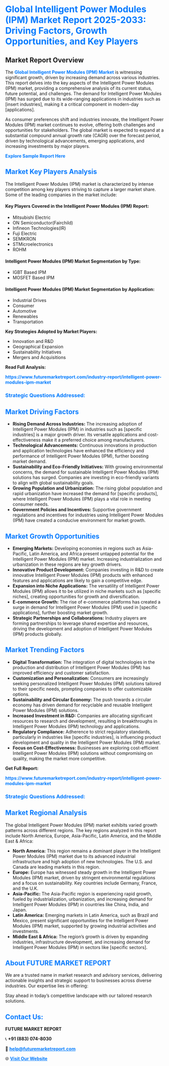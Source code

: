 <h1 style="color: #007BFF;">Global Intelligent Power Modules (IPM) Market Report 2025-2033: Driving Factors, Growth Opportunities, and Key Players</h1>

<section id="overview">
<h2>Market Report Overview</h2>
<p>The <a href="https://www.futuremarketreport.com/industry-report/intelligent-power-modules-ipm-market" style="color: #007BFF; text-decoration: none;"><strong>Global Intelligent Power Modules (IPM) Market</strong></a> is witnessing significant growth, driven by increasing demand across various industries. This report delves into the key aspects of the Intelligent Power Modules (IPM) market, providing a comprehensive analysis of its current status, future potential, and challenges. The demand for Intelligent Power Modules (IPM) has surged due to its wide-ranging applications in industries such as [insert industries], making it a critical component in modern-day [applications].</p>
<p>As consumer preferences shift and industries innovate, the Intelligent Power Modules (IPM) market continues to evolve, offering both challenges and opportunities for stakeholders. The global market is expected to expand at a substantial compound annual growth rate (CAGR) over the forecast period, driven by technological advancements, emerging applications, and increasing investments by major players.</p>
</section>

<section id="overview">
<p><a href="https://www.futuremarketreport.com/request-sample/reportId=28383" style="color: #007BFF; text-decoration: none;"><strong>Explore Sample Report Here</strong></a></p>
</section>

<section id="key-players">
<h2 style="color: #007BFF;">Market Key Players Analysis</h2>
<p>The Intelligent Power Modules (IPM) market is characterized by intense competition among key players striving to capture a larger market share. Some of the leading companies in the market include:</p>
<h4>Key Players Covered in the Intelligent Power Modules (IPM) Report:</h4>
<ul><li>Mitsubishi Electric</li><li>ON Semiconductor(Fairchild)</li><li>Infineon Technologies(IR)</li><li>Fuji Electric</li><li>SEMIKRON</li><li>STMicroelectronics</li><li>ROHM</li></ul>
<h4>Intelligent Power Modules (IPM) Market Segmentation by Type:</h4>
<ul><li>IGBT Based IPM</li><li>MOSFET Based IPM</li></ul>

<h4>Intelligent Power Modules (IPM) Market Segmentation by Application:</h4>
<ul><li>Industrial Drives</li><li>Consumer</li><li>Automotive</li><li>Renewables</li><li>Transportation</li></ul>
<p><strong>Key Strategies Adopted by Market Players:</strong></p>
<ul>
<li>Innovation and R&D</li>
<li>Geographical Expansion</li>
<li>Sustainability Initiatives</li>
<li>Mergers and Acquisitions</li>
</ul>
</section>

<section>
<p><strong>Read Full Analysis: </strong></p><a href="https://www.futuremarketreport.com/industry-report/intelligent-power-modules-ipm-market" style="color: #007BFF; text-decoration: none;"><strong>https://www.futuremarketreport.com/industry-report/intelligent-power-modules-ipm-market</strong></a>
<h3 style="color: #007BFF;">Strategic Questions Addressed:</h3>
</section>

<section id="driving-factors">
<h2 style="color: #007BFF;">Market Driving Factors</h2>
<ul>
<li><strong>Rising Demand Across Industries:</strong> The increasing adoption of Intelligent Power Modules (IPM) in industries such as [specific industries] is a major growth driver. Its versatile applications and cost-effectiveness make it a preferred choice among manufacturers.</li>
<li><strong>Technological Advancements:</strong> Continuous innovations in production and application technologies have enhanced the efficiency and performance of Intelligent Power Modules (IPM), further boosting market demand.</li>
<li><strong>Sustainability and Eco-Friendly Initiatives:</strong> With growing environmental concerns, the demand for sustainable Intelligent Power Modules (IPM) solutions has surged. Companies are investing in eco-friendly variants to align with global sustainability goals.</li>
<li><strong>Growing Population and Urbanization:</strong> The rising global population and rapid urbanization have increased the demand for [specific products], where Intelligent Power Modules (IPM) plays a vital role in meeting consumer needs.</li>
<li><strong>Government Policies and Incentives:</strong> Supportive government regulations and incentives for industries using Intelligent Power Modules (IPM) have created a conducive environment for market growth.</li>
</ul>
</section>

<section id="growth-opportunities">
<h2 style="color: #007BFF;">Market Growth Opportunities</h2>
<ul>
<li><strong>Emerging Markets:</strong> Developing economies in regions such as Asia-Pacific, Latin America, and Africa present untapped potential for the Intelligent Power Modules (IPM) market. Increasing industrialization and urbanization in these regions are key growth drivers.</li>
<li><strong>Innovative Product Development:</strong> Companies investing in R&D to create innovative Intelligent Power Modules (IPM) products with enhanced features and applications are likely to gain a competitive edge.</li>
<li><strong>Expansion into Niche Applications:</strong> The versatility of Intelligent Power Modules (IPM) allows it to be utilized in niche markets such as [specific niches], creating opportunities for growth and diversification.</li>
<li><strong>E-commerce Growth:</strong> The rise of e-commerce platforms has created a surge in demand for Intelligent Power Modules (IPM) used in [specific applications], further boosting market growth.</li>
<li><strong>Strategic Partnerships and Collaborations:</strong> Industry players are forming partnerships to leverage shared expertise and resources, driving the development and adoption of Intelligent Power Modules (IPM) products globally.</li>
</ul>
</section>

<section id="trending-factors">
<h2 style="color: #007BFF;">Market Trending Factors</h2>
<ul>
<li><strong>Digital Transformation:</strong> The integration of digital technologies in the production and distribution of Intelligent Power Modules (IPM) has improved efficiency and customer satisfaction.</li>
<li><strong>Customization and Personalization:</strong> Consumers are increasingly seeking personalized Intelligent Power Modules (IPM) solutions tailored to their specific needs, prompting companies to offer customizable options.</li>
<li><strong>Sustainability and Circular Economy:</strong> The push towards a circular economy has driven demand for recyclable and reusable Intelligent Power Modules (IPM) solutions.</li>
<li><strong>Increased Investment in R&D:</strong> Companies are allocating significant resources to research and development, resulting in breakthroughs in Intelligent Power Modules (IPM) technology and applications.</li>
<li><strong>Regulatory Compliance:</strong> Adherence to strict regulatory standards, particularly in industries like [specific industries], is influencing product development and quality in the Intelligent Power Modules (IPM) market.</li>
<li><strong>Focus on Cost-Effectiveness:</strong> Businesses are exploring cost-efficient Intelligent Power Modules (IPM) solutions without compromising on quality, making the market more competitive.</li>
</ul>
</section>

<section>
<p><strong>Get Full Report: </strong></p><a href="https://www.futuremarketreport.com/industry-report/intelligent-power-modules-ipm-market" style="color: #007BFF; text-decoration: none;"><strong>https://www.futuremarketreport.com/industry-report/intelligent-power-modules-ipm-market</strong></a>
<h3 style="color: #007BFF;">Strategic Questions Addressed:</h3>
</section>


<section id="regional-analysis">
<h2 style="color: #007BFF;">Market Regional Analysis</h2>
<p>The global Intelligent Power Modules (IPM) market exhibits varied growth patterns across different regions. The key regions analyzed in this report include North America, Europe, Asia-Pacific, Latin America, and the Middle East & Africa:</p>
<ul>
<li><strong>North America:</strong> This region remains a dominant player in the Intelligent Power Modules (IPM) market due to its advanced industrial infrastructure and high adoption of new technologies. The U.S. and Canada are leading markets in this region.</li>
<li><strong>Europe:</strong> Europe has witnessed steady growth in the Intelligent Power Modules (IPM) market, driven by stringent environmental regulations and a focus on sustainability. Key countries include Germany, France, and the U.K.</li>
<li><strong>Asia-Pacific:</strong> The Asia-Pacific region is experiencing rapid growth, fueled by industrialization, urbanization, and increasing demand for Intelligent Power Modules (IPM) in countries like China, India, and Japan.</li>
<li><strong>Latin America:</strong> Emerging markets in Latin America, such as Brazil and Mexico, present significant opportunities for the Intelligent Power Modules (IPM) market, supported by growing industrial activities and investments.</li>
<li><strong>Middle East & Africa:</strong> The region’s growth is driven by expanding industries, infrastructure development, and increasing demand for Intelligent Power Modules (IPM) in sectors like [specific sectors].</li>
</ul>
</section>

<footer>
<h2 style="color: #007BFF;">About FUTURE MARKET REPORT</h2>
<p>We are a trusted name in market research and advisory services, delivering actionable insights and strategic support to businesses across diverse industries. Our expertise lies in offering:</p>

<p>Stay ahead in today’s competitive landscape with our tailored research solutions.</p>

<h2 style="color: #007BFF;">Contact Us:</h2>
<p><strong>FUTURE MARKET REPORT</strong></p>
<p>📞 <strong>+91 (883) 074-8030</strong></p>
<p>📧 <strong><a href="mailto:help@futuremarketreport.com" style="color: #007BFF;">help@futuremarketreport.com</a></strong></p>
<p>🌐 <strong><a href="https://www.futuremarketreport.com/" style="color: #007BFF;">Visit Our Website</a></strong></p>
</footer>